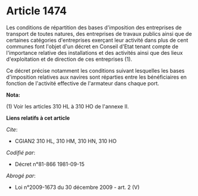 # Article 1474

Les conditions de répartition des bases d'imposition des entreprises de transport de toutes natures, des entreprises de
travaux publics ainsi que de certaines catégories d'entreprises exerçant leur activité dans plus de cent communes font
l'objet d'un décret en Conseil d'Etat tenant compte de l'importance relative des installations et des activités ainsi que des
lieux d'exploitation et de direction de ces entreprises (1).

Ce décret précise notamment les conditions suivant lesquelles les bases d'imposition relatives aux navires sont réparties
entre les bénéficiaires en fonction de l'activité effective de l'armateur dans chaque port.

**Nota:**

(1) Voir les articles 310 HL à 310 HO de l'annexe II.

**Liens relatifs à cet article**

_Cite_:

  - CGIAN2 310 HL, 310 HM, 310 HN, 310 HO

_Codifié par_:

  - Décret n°81-866 1981-09-15

_Abrogé par_:

  - Loi n°2009-1673 du 30 décembre 2009 - art. 2 (V)
